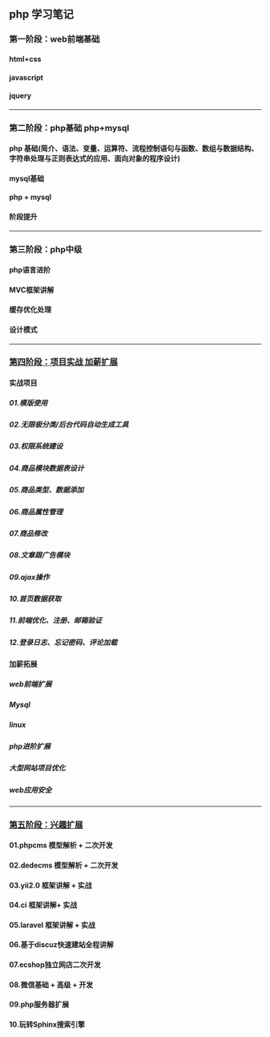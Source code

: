 ## php 学习笔记

### 第一阶段：web前端基础
#### html+css
#### javascript
#### jquery

---

### 第二阶段：php基础 php+mysql
#### php 基础(简介、语法、变量、运算符、流程控制语句与函数、数组与数据结构、字符串处理与正则表达式的应用、面向对象的程序设计)
#### mysql基础
#### php + mysql
#### 阶段提升

---

### 第三阶段：php中级
#### php语言进阶
#### MVC框架讲解
#### 缓存优化处理
#### 设计模式

---

### [第四阶段：项目实战 加薪扩展]()
#### 实战项目
##### 01.模版使用
##### 02.无限极分类/后台代码自动生成工具
##### 03.权限系统建设
##### 04.商品模块数据表设计
##### 05.商品类型、数据添加
##### 06.商品属性管理
##### 07.商品修改
##### 08.文章跟广告模块
##### 09.ajax操作
##### 10.首页数据获取
##### 11.前端优化、注册、邮箱验证
##### 12.登录日志、忘记密码、评论加载
#### 加薪拓展
##### web前端扩展
##### Mysql
##### linux
##### php进阶扩展
##### 大型网站项目优化
##### web应用安全

---

### [第五阶段：兴趣扩展]()
#### 01.phpcms 模型解析 + 二次开发
#### 02.dedecms 模型解析 + 二次开发
#### 03.yii2.0 框架讲解 + 实战
#### 04.ci 框架讲解+ 实战
#### 05.laravel 框架讲解 + 实战
#### 06.基于discuz快速建站全程讲解
#### 07.ecshop独立网店二次开发
#### 08.微信基础 + 高级 + 开发
#### 09.php服务器扩展
#### 10.玩转Sphinx搜索引擎



